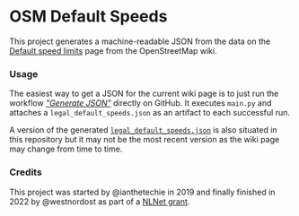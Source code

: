 # OSM Default Speeds

This project generates a machine-readable JSON from the data on the [Default speed limits](https://wiki.openstreetmap.org/wiki/Default_speed_limits) page from the OpenStreetMap wiki.

### Usage

The easiest way to get a JSON for the current wiki page is to just run the workflow [*"Generate JSON"*](https://github.com/westnordost/osm-default-speeds/actions/workflows/generate-json.yml) directly on GitHub. It executes `main.py` and attaches a `legal_default_speeds.json` as an artifact to each successful run.

A version of the generated [`legal_default_speeds.json`](https://github.com/westnordost/osm-default-speeds/blob/master/output/legal_default_speeds.json) is also situated in this repository but it may not be the most recent version as the wiki page may change from time to time.

### Credits

This project was started by @ianthetechie in 2019 and finally finished in 2022 by @westnordost as part of a [NLNet grant](https://nlnet.nl/project/OSM-SpeedLimits/).

